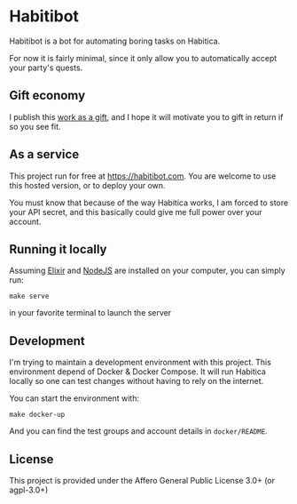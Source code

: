 # Habitibot

Habitibot is a bot for automating boring tasks on Habitica.

For now it is fairly minimal, since it only allow you to automatically accept
your party's quests.

## Gift economy

I publish this [work as a
gift](https://charleseisenstein.net/essays/gift-circles-and-the-monetization-of-everything/),
and I hope it will motivate you to gift in return if so you see fit.

## As a service

This project run for free at https://habitibot.com. You are welcome to use this
hosted version, or to deploy your own.

You must know that because of the way Habitica works, I am forced to store your
API secret, and this basically could give me full power over your account.

## Running it locally

Assuming [Elixir](https://elixir-lang.org/install.html) and
[NodeJS](https://nodejs.org/en/) are installed on your computer, you can simply
run:

```
make serve
```

in your favorite terminal to launch the server

## Development

I'm trying to maintain a development environment with this project. This
environment depend of Docker & Docker Compose. It will run Habitica locally so
one can test changes without having to rely on the internet.

You can start the environment with:

```
make docker-up
```

And you can find the test groups and account details in `docker/README`.

## License

This project is provided under the Affero General Public License 3.0+ (or
agpl-3.0+)
